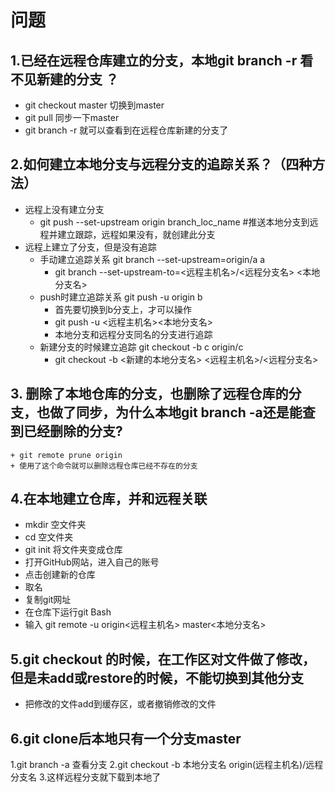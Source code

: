 # 问题
## 1.已经在远程仓库建立的分支，本地git branch -r 看不见新建的分支  ？
   + git checkout master 切换到master
   + git pull 同步一下master
   + git branch -r   就可以查看到在远程仓库新建的分支了
   
## 2.如何建立本地分支与远程分支的追踪关系？（四种方法）
   + 远程上没有建立分支
        + git push --set-upstream origin branch_loc_name #推送本地分支到远程并建立跟踪，远程如果没有，就创建此分支
   + 远程上建立了分支，但是没有追踪
        +  手动建立追踪关系 git branch --set-upstream=origin/a a 
            + git branch --set-upstream-to=<远程主机名>/<远程分支名> <本地分支名>  
        +  push时建立追踪关系 git push -u origin b 
            + 首先要切换到b分支上，才可以操作
            + git push -u <远程主机名><本地分支名>
            + 本地分支和远程分支同名的分支进行追踪
        +  新建分支的时候建立追踪 git checkout -b c origin/c
            + git checkout -b <新建的本地分支名> <远程主机名>/<远程分支名>
            
## 3. 删除了本地仓库的分支，也删除了远程仓库的分支，也做了同步，为什么本地git branch -a还是能查到已经删除的分支?
    + git remote prune origin
    + 使用了这个命令就可以删除远程仓库已经不存在的分支
    
    
## 4.在本地建立仓库，并和远程关联
   + mkdir 空文件夹
   + cd 空文件夹
   + git init 将文件夹变成仓库
   + 打开GitHub网站，进入自己的账号
   + 点击创建新的仓库
   + 取名
   + 复制git网址
   + 在仓库下运行git Bash
   + 输入 git remote -u origin<远程主机名> master<本地分支名>

## 5.git checkout 的时候，在工作区对文件做了修改，但是未add或restore的时候，不能切换到其他分支
   + 把修改的文件add到缓存区，或者撤销修改的文件
   
## 6.git clone后本地只有一个分支master
   1.git branch -a 查看分支
   2.git checkout -b 本地分支名  origin(远程主机名)/远程分支名
   3.这样远程分支就下载到本地了